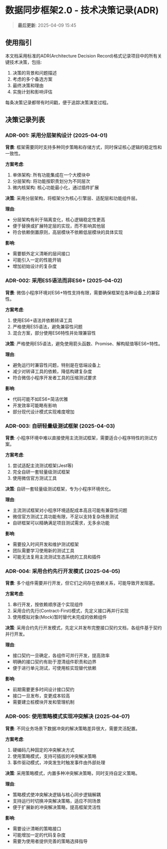 # 数据同步框架2.0 - 技术决策记录(ADR)

> **最后更新**: 2025-04-09 15:45

## 使用指引

本文档采用标准的ADR(Architecture Decision Record)格式记录项目中的所有关键技术决策，包括:
1. 决策的背景和问题描述
2. 考虑的多个备选方案
3. 最终决策和理由
4. 实施计划和影响评估

每条决策记录都带有时间戳，便于追踪决策演变过程。

## 决策记录列表

### ADR-001: 采用分层架构设计 (2025-04-01)

**背景**:
框架需要同时支持多种同步策略和存储方式，同时保证核心逻辑的稳定性和一致性。

**方案考虑**:
1. 单体架构: 所有功能集成在一个大模块中
2. 分层架构: 将功能按职责划分为不同层次
3. 微内核架构: 核心功能最小化，通过插件扩展

**决策**:
采用分层架构，将框架分为核心引擎层、适配层和功能组件层。

**理由**:
- 分层架构有利于隔离变化，核心逻辑稳定性更高
- 便于替换或扩展特定层的实现，而不影响其他层
- 符合依赖倒置原则，高层模块不依赖低层模块的具体实现

**影响**:
- 需要额外定义清晰的层间接口
- 可能引入一定的性能开销
- 增加初始设计的复杂度

### ADR-002: 采用ES5语法而非ES6+ (2025-04-02)

**背景**:
微信小程序环境对ES6+特性支持有限，需要确保框架在各种设备上的兼容性。

**方案考虑**:
1. 使用ES6+语法并依赖转译工具
2. 严格使用ES5语法，避免兼容性问题
3. 混合方案，部分使用ES6特性并处理兼容性

**决策**:
严格使用ES5语法，避免使用箭头函数、Promise、解构赋值等ES6+特性。

**理由**:
- 避免运行时兼容性问题，特别是在低端设备上
- 减少对转译工具的依赖，降低构建复杂度
- 符合微信小程序开发者工具的压缩测试要求

**影响**:
- 代码可能不如ES6+简洁优雅
- 开发效率可能略有影响
- 部分现代设计模式实现难度增加

### ADR-003: 自研轻量级测试框架 (2025-04-03)

**背景**:
小程序环境中难以直接使用主流测试框架，需要适合小程序特性的测试方案。

**方案考虑**:
1. 尝试适配主流测试框架(Jest等)
2. 完全自研一套轻量级测试框架
3. 使用微信官方测试工具

**决策**:
自研一套轻量级测试框架，专为小程序环境优化。

**理由**:
- 主流测试框架对小程序环境适配成本高且可能有兼容性问题
- 微信官方测试工具功能有限，不足以支持复杂场景测试
- 自研框架可以精确满足项目测试需求，无多余功能

**影响**:
- 需要投入时间开发和维护测试框架
- 团队需要学习使用新的测试工具
- 可能无法复用主流测试生态系统的工具和插件

### ADR-004: 采用合约先行开发模式 (2025-04-05)

**背景**:
多个组件需要并行开发，但它们之间存在依赖关系，可能导致开发阻塞。

**方案考虑**:
1. 串行开发，按依赖顺序逐个实现组件
2. 采用合约先行(Contract-First)模式，先定义接口再并行实现
3. 使用模拟对象(Mock)暂时替代未完成的依赖组件

**决策**:
采用合约先行开发模式，先定义并发布完整接口契约文档，各组件基于契约并行开发。

**理由**:
- 接口契约一旦确定，各组件可并行开发，提高效率
- 明确的接口契约有助于澄清组件职责和边界
- 便于进行单元测试，可使用桩实现替代依赖

**影响**:
- 前期需要更多时间设计接口契约
- 接口一旦发布，变更成本较高
- 需要建立桩模块开发和管理机制

### ADR-005: 使用策略模式实现冲突解决 (2025-04-07)

**背景**:
不同业务场景下数据冲突的解决策略差异很大，需要灵活配置。

**方案考虑**:
1. 硬编码几种固定的冲突解决方式
2. 使用策略模式，支持可插拔的冲突解决策略
3. 事件驱动模式，冲突发生时触发事件由外部处理

**决策**:
采用策略模式，内置多种冲突解决策略，同时支持自定义策略。

**理由**:
- 策略模式使冲突解决逻辑与核心同步逻辑解耦
- 支持运行时切换冲突解决策略，适应不同场景
- 便于扩展新的冲突解决策略，提高框架灵活性

**影响**:
- 需要设计清晰的策略接口
- 可能增加一定的代码复杂度
- 需要为使用者提供完善的策略选择指导 